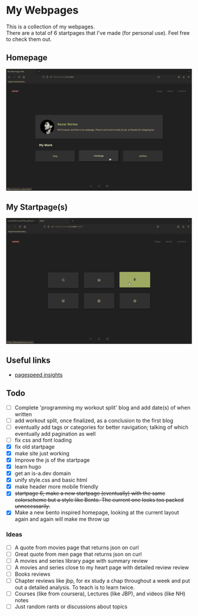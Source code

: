 # My Webpages
This is a collection of my webpages.  
There are a total of 6 startpages that I've made (for personal use). Feel free to check them out.

## Homepage
![preview](.assets/home_5.png)
## My Startpage(s)
![preview](.assets/start.png)

## Useful links
- [pagespeed insights](https://pagespeed.web.dev)

## Todo
- [ ] Complete 'programming my workout split' blog and add date(s) of when written
- [ ] add workout split, once finalized, as a conclusion to the first blog
- [ ] eventually add tags or categories for better navigation; talking of which eventually add pagination as well
- [ ] fix css and font loading
- [x] fix old startpage
- [x] make site just working
- [x] Improve the js of the startpage
- [x] learn hugo
- [x] get an is-a.dev domain
- [x] unify style.css and basic html
- [x] make header more mobile friendly
- [x] <s>startpage 6; make a new startpage (eventually) with the same colorscheme but a style like Bento. The current one looks too packed unnecessarily.</s>
- [x] Make a new bento inspired homepage, looking at the current layout again and again will make me throw up

### Ideas
- [ ] A quote from movies page that returns json on curl
- [ ] Great quote from men page that returns json on curl
- [ ] A movies and series library page with summary review
- [ ] A movies and series close to my heart page with detailed review review
- [ ] Books reviews
- [ ] Chapter reviews like jbp, for ex study a chap throughout a week and put out a detailed analysis. To teach is to learn twice.
- [ ] Courses (like from coursera), Lectures (like JBP), and videos (like NH) notes
- [ ] Just random rants or discussions about topics
